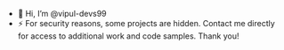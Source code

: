 - 👋 Hi, I’m @vipul-devs99
- ⚡ For security reasons, some projects are hidden. Contact me directly for access to additional work and code samples. Thank you!

<!---
vipul-devs99/vipul-devs99 is a ✨ special ✨ repository because its `README.md` (this file) appears on your GitHub profile.
You can click the Preview link to take a look at your changes.
--->
